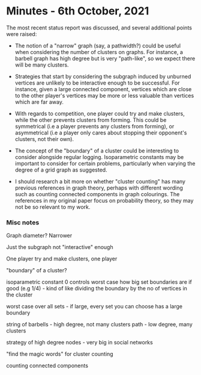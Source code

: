 # Minutes - 6th October, 2021

The most recent status report was discussed, and several additional points were raised:

* The notion of a "narrow" graph (say, a pathwidth?) could be useful when considering the number of clusters on graphs. For instance, a barbell graph has high degree but is very "path-like", so we expect there will be many clusters.

* Strategies that start by considering the subgraph induced by unburned vertices are unlikely to be interactive enough to be successful. For instance, given a large connected component, vertices which are close to the other player's vertices may be more or less valuable than vertices which are far away.

* With regards to competition, one player could try and make clusters, while the other prevents clusters from forming. This could be symmetrical (i.e a player prevents any clusters from forming), or asymmetrical (i.e a player only cares about stopping their opponent's clusters, not their own).

* The concept of the "boundary" of a cluster could be interesting to consider alongside regular logging. Isoparametric constants may be important to consider for certain problems, particularly when varying the degree of a grid graph as suggested.

* I should research a bit more on whether "cluster counting" has many previous references in graph theory, perhaps with different wording such as counting connected components in graph colourings. The references in my original paper focus on probability theory, so they may not be so relevant to my work.


### Misc notes
  
Graph diameter? Narrower

Just the subgraph not "interactive" enough

One player try and make clusters, one player 

"boundary" of a cluster?

isoparametric constant 0 controls worst case how big set boundaries are
if good (e.g 1/4) - kind of like dividing the boundary by the no of vertices
in the cluster

worst case over all sets - if large, every set you can choose has a large boundary

string of barbells - high degree, not many clusters
path - low degree, many clusters

strategy of high degree nodes - very big in social networks

"find the magic words" for cluster counting

counting connected components


